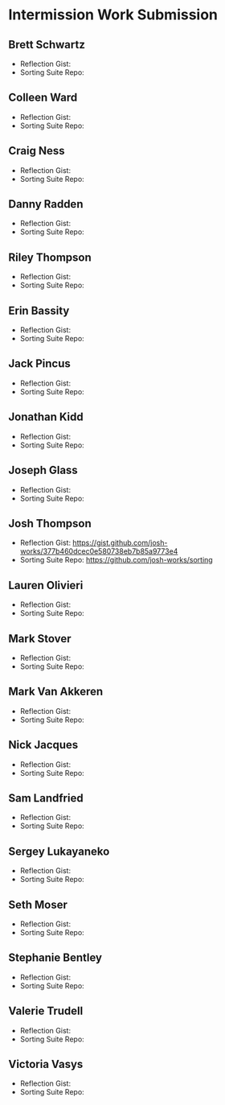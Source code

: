 # Intermission Work Submission

## Brett Schwartz

* Reflection Gist: 
* Sorting Suite Repo: 

## Colleen Ward

* Reflection Gist: 
* Sorting Suite Repo: 

## Craig Ness

* Reflection Gist: 
* Sorting Suite Repo: 

## Danny Radden

* Reflection Gist: 
* Sorting Suite Repo: 

## Riley Thompson

* Reflection Gist: 
* Sorting Suite Repo: 

## Erin Bassity

* Reflection Gist: 
* Sorting Suite Repo: 

## Jack Pincus

* Reflection Gist: 
* Sorting Suite Repo: 

## Jonathan Kidd

* Reflection Gist: 
* Sorting Suite Repo: 

## Joseph Glass

* Reflection Gist: 
* Sorting Suite Repo: 

## Josh Thompson

* Reflection Gist: https://gist.github.com/josh-works/377b460dcec0e580738eb7b85a9773e4
* Sorting Suite Repo: https://github.com/josh-works/sorting

## Lauren Olivieri

* Reflection Gist: 
* Sorting Suite Repo: 

## Mark Stover

* Reflection Gist: 
* Sorting Suite Repo: 

## Mark Van Akkeren

* Reflection Gist: 
* Sorting Suite Repo: 

## Nick Jacques

* Reflection Gist: 
* Sorting Suite Repo: 

## Sam Landfried

* Reflection Gist: 
* Sorting Suite Repo: 

## Sergey Lukayaneko

* Reflection Gist: 
* Sorting Suite Repo: 

## Seth Moser

* Reflection Gist: 
* Sorting Suite Repo: 

## Stephanie Bentley

* Reflection Gist: 
* Sorting Suite Repo: 

## Valerie Trudell

* Reflection Gist: 
* Sorting Suite Repo: 

## Victoria Vasys

* Reflection Gist: 
* Sorting Suite Repo: 
